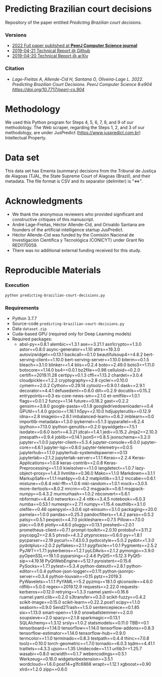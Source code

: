 # Predicting Brazilian court decisions


Repository of the paper entitled _Predicting Brazilian court decisions_.

### Versions

- [2022 Full paper published at **PeerJ Computer Science journal**](https://peerj.com/articles/cs-904/)
- [2019-04-21 Technical Report @ Github](https://github.com/proflage/technical-reports/blob/020fe07c06fc551a1305055a07c806f930a39fae/2019-04-21-Predicting_Brazilian_court_decisions.pdf)
- [2019-04-20 Technical Report @ arXiv](https://arxiv.org/abs/1905.10348)

### Citation

- _Lage-Freitas A, Allende-Cid H, Santana O, Oliveira-Lage L. 2022. Predicting Brazilian Court Decisions. PeerJ Computer Science 8:e904 https://doi.org/10.7717/peerj-cs.904_



# Methodology

We used this Python program for Steps 4, 5, 6, 7, 8, and 9 of our methodology. The Web scraper, regarding the Steps 1, 2, and 3 of our methodology, are under JusPredict (https://www.juspredict.com.br) Intellectual Property.

# Data set

This data set has Ementa (summary) decisions from the Tribunal de Justiça de Alagoas (TJAL, the State Supreme Court of Alagoas (Brazil), and their metadata. The file format is CSV and its separator (delimiter) is "<=>".

# Acknowledgments

- We thank the anonymous reviewers who provided significant and constructive critiques of this manuscript. 
- André Lage-Freitas, Héctor Allende-Cid, and Orivaldo Santana are founders of the artificial intelligence startup JusPredict. 
- Héctor Allende-Cid was funded by the Comisión Nacional de Investigación Científica y Tecnológica (CONICYT) under Grant No REDI170059.
- There was no additional external funding received for this study.

 
# Reproducible Materials

### Execution

```bash
python predicting-brazilian-court-decisions.py 
```

### Requirements

- Python 3.7.7
- Source-code `predicting-brazilian-court-decisions.py`
- Data `dataset.zip`
- Cuda-based GPU (required only for Deep Learning models)
- Required packages: 
  - absl-py==0.8.1
alembic==1.3.1
ase==3.21.1
asn1crypto==1.3.0
astor==0.8.0
async-generator==1.10
attrs==19.3.0
autovizwidget==0.13.1
backcall==0.1.0
beautifulsoup4==4.8.2
bert-serving-client==1.10.0
bert-serving-server==1.10.0
biterm==0.1.5
bleach==3.1.0
blinker==1.4
blis==0.2.4
boto==2.49.0
boto3==1.11.0
botocore==1.14.0
bs4==0.0.1
bz2file==0.98
celluloid==0.2.0
certifi==2019.11.28
certipy==0.1.3
cffi==1.13.2
chardet==3.0.4
cloudpickle==1.2.2
cryptography==2.8
cycler==0.10.0
cymem==2.0.2
Cython==0.29.14
cytoolz==0.9.0.1
dask==2.9.1
decorator==4.4.1
defusedxml==0.6.0
dill==0.2.9
docutils==0.15.2
entrypoints==0.3
es-core-news-sm==2.1.0
et-xmlfile==1.0.1
flags==0.0.1.2
funcy==1.14
future==0.18.2
gast==0.2.2
gensim==3.8.0
google-pasta==0.1.8
googledrivedownloader==0.4
GPUtil==1.4.0
grpcio==1.16.1
h5py==2.10.0
hdijupyterutils==0.12.9
idna==2.8
imageio==2.6.1
imbalanced-learn==0.6.2
imblearn==0.0
importlib-metadata==1.3.0
ipykernel==5.1.3
ipyparallel==6.2.4
ipython==7.13.0
ipython-genutils==0.2.0
ipywidgets==7.5.1
isodate==0.6.0
isort==4.3.21
jdcal==1.4.1
jedi==0.15.2
Jinja2==2.10.3
jmespath==0.9.4
joblib==0.14.1
json5==0.8.5
jsonschema==3.2.0
jupyter==1.0.0
jupyter-client==5.3.4
jupyter-console==6.0.0
jupyter-core==4.6.1
jupyter-lsp==0.8.0
jupyter-telemetry==0.0.5
jupyterhub==1.1.0
jupyterhub-systemdspawner==0.13
jupyterlab==2.1.2
jupyterlab-server==1.1.1
Keras==2.2.4
Keras-Applications==1.0.8
keras-contrib==2.0.8
Keras-Preprocessing==1.1.0
kiwisolver==1.1.0
langdetect==1.0.7
lazy-object-proxy==1.4.3
llvmlite==0.36.0
Mako==1.1.0
Markdown==3.1.1
MarkupSafe==1.1.1
mat4py==0.4.2
matplotlib==3.1.2
mccabe==0.6.1
mistune==0.8.4
mkl-fft==1.0.6
mkl-random==1.0.1
mock==3.0.5
more-itertools==8.0.2
mrcnn==0.2
msgpack==0.6.1
msgpack-numpy==0.4.3.2
murmurhash==1.0.2
nbconvert==5.6.1
nbformat==4.4.0
networkx==2.4
nltk==3.4.5
notebook==6.0.3
numba==0.53.1
numexpr==2.7.1
numpy==1.15.4
oauthlib==3.1.0
olefile==0.46
openpyxl==3.0.6
opt-einsum==3.1.0
packaging==20.0
pamela==1.0.0
pandas==0.25.3
pandocfilters==1.4.2
parso==0.5.2
patsy==0.5.1
pexpect==4.7.0
pickleshare==0.7.5
Pillow==7.0.0
plac==0.9.6
plotly==4.6.0
pluggy==0.13.1
preshed==2.0.1
prometheus-client==0.7.1
prompt-toolkit==2.0.10
protobuf==3.11.2
psycopg2==2.8.5
ptvsd==4.3.2
ptyprocess==0.6.0
py==1.8.1
pycparser==2.19
pycurl==7.43.0.3
pydocstyle==5.0.2
pydot==1.3.0
pydotplus==2.0.2
pyflakes==2.1.1
pygifsicle==1.0.1
Pygments==2.5.2
PyJWT==1.7.1
pykerberos==1.2.1
pyLDAvis==2.1.2
pymongo==3.9.0
pyOpenSSL==19.1.0
pyparsing==2.4.6
PyQt5==5.12.3
PyQt5-sip==4.19.18
PyQtWebEngine==5.12.1
pyrsistent==0.15.6
PySocks==1.7.1
pytest==5.3.4
python-dateutil==2.8.1
python-editor==1.0.4
python-json-logger==0.1.11
python-jsonrpc-server==0.3.4
python-louvain==0.15
pytz==2019.3
PyWavelets==1.1.1
PyYAML==5.2
pyzmq==18.1.0
qtconsole==4.6.0
rdflib==5.0.0
regex==2019.12.9
requests==2.22.0
requests-kerberos==0.12.0
retrying==1.3.3
ruamel.yaml==0.16.6
ruamel.yaml.clib==0.2.0
s3transfer==0.3.0
scikit-fuzzy==0.4.2
scikit-image==0.15.0
scikit-learn==0.22.2.post1
scipy==1.1.0
seaborn==0.9.0
Send2Trash==1.5.0
sentencepiece==0.1.85
six==1.13.0
smart-open==1.9.0
snowballstemmer==2.0.0
soupsieve==2.0
spacy==2.1.8
sparkmagic==0.13.1
SQLAlchemy==1.3.12
srsly==1.0.2
statsmodels==0.11.0
TBB==0.1
tensorboard==1.14.0
tensorflow==1.14.0
tensorflow-addons==0.8.3
tensorflow-estimator==1.14.0
tensorflow-hub==0.9.0
termcolor==1.1.0
terminado==0.8.3
testpath==0.4.4
thinc==7.0.8
toolz==0.10.0
torch-geometric==1.7.0
tornado==6.0.3
tqdm==4.41.1
traitlets==4.3.3
ujson==1.35
Unidecode==1.1.1
urllib3==1.25.7
wasabi==0.8.0
wcwidth==0.1.7
webencodings==0.5.1
Werkzeug==0.16.0
widgetsnbextension==3.5.1
wordcloud==1.6.0.post14+g1fc6868
wrapt==1.12.1
xgboost==0.90
xlrd==1.2.0
zipp==0.6.0
